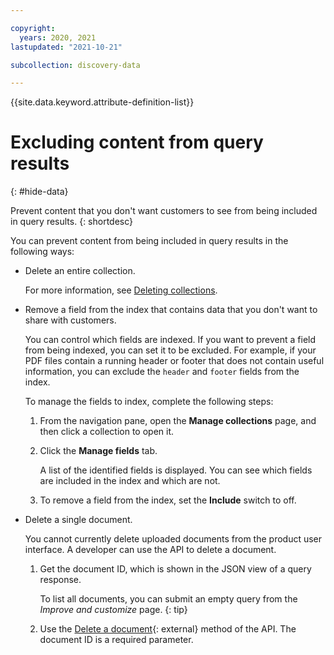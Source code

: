 ```yaml
---

copyright:
  years: 2020, 2021
lastupdated: "2021-10-21"

subcollection: discovery-data

---
```


{{site.data.keyword.attribute-definition-list}}

# Excluding content from query results
{: #hide-data}

Prevent content that you don't want customers to see from being included in query results.
{: shortdesc}

You can prevent content from being included in query results in the following ways:

- Delete an entire collection.

   For more information, see [Deleting collections](/docs/discovery-data?topic=discovery-data-manage-collections#collection-delete).

- Remove a field from the index that contains data that you don't want to share with customers.

   You can control which fields are indexed. If you want to prevent a field from being indexed, you can set it to be excluded. For example, if your PDF files contain a running header or footer that does not contain useful information, you can exclude the `header` and `footer` fields from the index.

   To manage the fields to index, complete the following steps:

   1. From the navigation pane, open the **Manage collections** page, and then click a collection to open it.
   1. Click the **Manage fields** tab.

      A list of the identified fields is displayed. You can see which fields are included in the index and which are not.

   1. To remove a field from the index, set the **Include** switch to off.

- Delete a single document. 

   You cannot currently delete uploaded documents from the product user interface. A developer can use the API to delete a document.

   1. Get the document ID, which is shown in the JSON view of a query response.

      To list all documents, you can submit an empty query from the *Improve and customize* page.
      {: tip}

   1. Use the [Delete a document](https://cloud.ibm.com/apidocs/discovery-data#deletedocument){: external} method of the API. The document ID is a required parameter.
